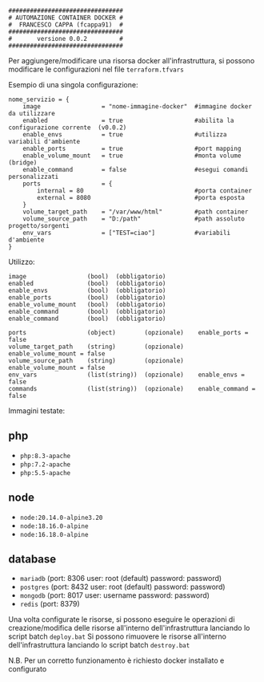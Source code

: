 ````
################################
# AUTOMAZIONE CONTAINER DOCKER #
#  FRANCESCO CAPPA (fcappa91)  #
################################
#       versione 0.0.2         #
################################
````
Per aggiungere/modificare una risorsa docker all'infrastruttura, si possono modificare le configurazioni nel file `terraform.tfvars` 


Esempio di una singola configurazione: 
````
nome_servizio = {
    image                 = "nome-immagine-docker"  #immagine docker da utilizzare
    enabled               = true                    #abilita la configurazione corrente  (v0.0.2)
    enable_envs           = true                    #utilizza variabili d'ambiente
    enable_ports          = true                    #port mapping
    enable_volume_mount   = true                    #monta volume (bridge)
    enable_command        = false                   #esegui comandi personalizzati
    ports                 = {
        internal = 80                               #porta container
        external = 8080                             #porta esposta
    }
    volume_target_path    = "/var/www/html"         #path container
    volume_source_path    = "D:/path"               #path assoluto progetto/sorgenti
    env_vars              = ["TEST=ciao"]           #variabili d'ambiente
}
````

Utilizzo:
```
image                 (bool)  (obbligatorio)
enabled               (bool)  (obbligatorio)
enable_envs           (bool)  (obbligatorio)
enable_ports          (bool)  (obbligatorio)
enable_volume_mount   (bool)  (obbligatorio)
enable_command        (bool)  (obbligatorio)
enable_command        (bool)  (obbligatorio)

ports                 (object)        (opzionale)    enable_ports = false
volume_target_path    (string)        (opzionale)    enable_volume_mount = false
volume_source_path    (string)        (opzionale)    enable_volume_mount = false
env_vars              (list(string))  (opzionale)    enable_envs = false
commands              (list(string))  (opzionale)    enable_command = false
```

Immagini testate:
## php
- `php:8.3-apache`
- `php:7.2-apache`
- `php:5.5-apache`

## node
- `node:20.14.0-alpine3.20`
- `node:18.16.0-alpine`
- `node:16.18.0-alpine`

## database
-  `mariadb`  (port: 8306 user: root (default) password: password)
-  `postgres` (port: 8432 user: root (default) password: password)
-  `mongodb`  (port: 8017 user: username password: password)
-  `redis`    (port: 8379)

Una volta configurate le risorse, si possono eseguire le operazioni di creazione/modifica delle risorse all'interno dell'infrastruttura lanciando lo script batch `deploy.bat`
Si possono rimuovere le risorse all'interno dell'infrastruttura lanciando lo script batch `destroy.bat`

N.B. Per un corretto funzionamento è richiesto docker installato e configurato